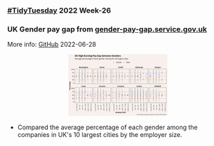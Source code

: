 ### [#TidyTuesday](https://github.com/rfordatascience/tidytuesday) 2022 Week-26
### UK Gender pay gap from [gender-pay-gap.service.gov.uk](https://gender-pay-gap.service.gov.uk/viewing/download)

More info: [GitHub](https://github.com/rfordatascience/tidytuesday/blob/master/data/2022/2022-06-28/readme.md) 
2022-06-28

<p align="center">
  <img src = "https://github.com/mich440/tidytuesday/blob/main/2022/week-26/uk-pay.png" width = 45%/>
</p>

- Compared the average percentage of each gender among the companies in UK's 10 largest cities by the employer size. 